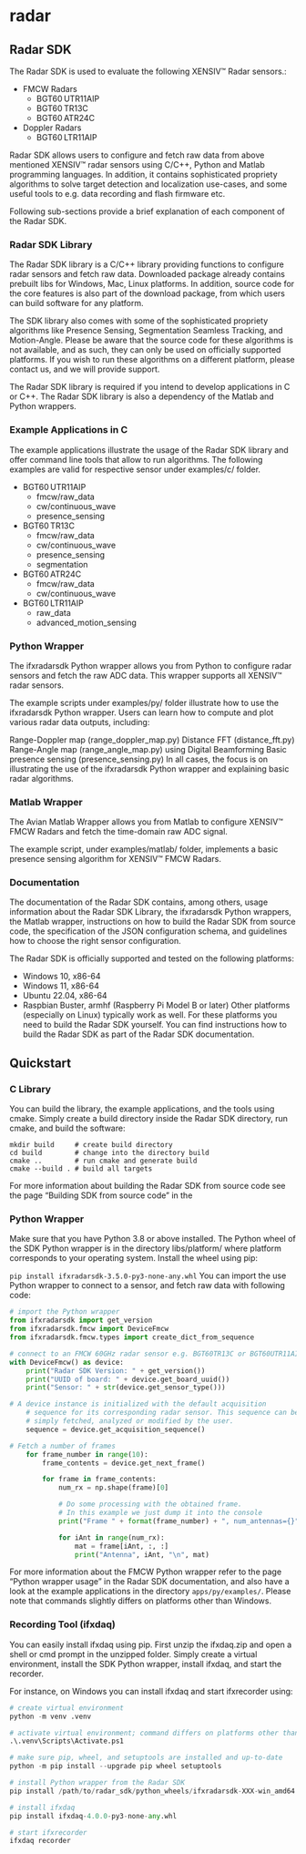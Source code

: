 # radar

## Radar SDK

The Radar SDK is used to evaluate the following XENSIV™ Radar sensors.:

- FMCW Radars
    - BGT60 UTR11AIP
    - BGT60 TR13C
    - BGT60 ATR24C
- Doppler Radars
    - BGT60 LTR11AIP

Radar SDK allows users to configure and fetch raw data from above mentioned XENSIV™ radar sensors using C/C++, Python and Matlab programming languages. In addition, it contains sophisticated propriety algorithms to solve target detection and localization use-cases, and some useful tools to e.g. data recording and flash firmware etc.

Following sub-sections provide a brief explanation of each component of the Radar SDK.

### Radar SDK Library

The Radar SDK library is a C/C++ library providing functions to configure radar sensors and fetch raw data. Downloaded package already contains prebuilt libs for Windows, Mac, Linux platforms. In addition, source code for the core features is also part of the download package, from which users can build software for any platform.

The SDK library also comes with some of the sophisticated propriety algorithms like Presence Sensing, Segmentation Seamless Tracking, and Motion-Angle. Please be aware that the source code for these algorithms is not available, and as such, they can only be used on officially supported platforms. If you wish to run these algorithms on a different platform, please contact us, and we will provide support.

The Radar SDK library is required if you intend to develop applications in C or C++. The Radar SDK library is also a dependency of the Matlab and Python wrappers.

### Example Applications in C

The example applications illustrate the usage of the Radar SDK library and offer command line tools that allow to run algorithms. The following examples are valid for respective sensor under examples/c/ folder.

- BGT60 UTR11AIP
    - fmcw/raw_data
    - cw/continuous_wave
    - presence_sensing
- BGT60 TR13C
    - fmcw/raw_data
    - cw/continuous_wave
    - presence_sensing
    - segmentation
- BGT60 ATR24C
    - fmcw/raw_data
    - cw/continuous_wave
- BGT60 LTR11AIP
    - raw_data
    - advanced_motion_sensing

### Python Wrapper

The ifxradarsdk Python wrapper allows you from Python to configure radar sensors and fetch the raw ADC data. This wrapper supports all XENSIV™ radar sensors.

The example scripts under examples/py/ folder illustrate how to use the ifxradarsdk Python wrapper. Users can learn how to compute and plot various radar data outputs, including:

Range-Doppler map (range_doppler_map.py)
Distance FFT (distance_fft.py)
Range-Angle map (range_angle_map.py) using Digital Beamforming
Basic presence sensing (presence_sensing.py)
In all cases, the focus is on illustrating the use of the ifxradarsdk Python wrapper and explaining basic radar algorithms.

### Matlab Wrapper

The Avian Matlab Wrapper allows you from Matlab to configure XENSIV™ FMCW Radars and fetch the time-domain raw ADC signal.

The example script, under examples/matlab/ folder, implements a basic presence sensing algorithm for XENSIV™ FMCW Radars.

### Documentation

The documentation of the Radar SDK contains, among others, usage information about the Radar SDK Library, the ifxradarsdk Python wrappers, the Matlab wrapper, instructions on how to build the Radar SDK from source code, the specification of the JSON configuration schema, and guidelines how to choose the right sensor configuration.

The Radar SDK is officially supported and tested on the following platforms:

- Windows 10, x86-64
- Windows 11, x86-64
- Ubuntu 22.04, x86-64
- Raspbian Buster, armhf (Raspberry Pi Model B or later)
Other platforms (especially on Linux) typically work as well. For these platforms you need to build the Radar SDK yourself. You can find instructions how to build the Radar SDK as part of the Radar SDK documentation.


## Quickstart
### C Library
You can build the library, the example applications, and the tools using cmake. Simply create a build directory inside the Radar SDK directory, run cmake, and build the software:
```
mkdir build     # create build directory
cd build        # change into the directory build
cmake ..        # run cmake and generate build
cmake --build . # build all targets
```
For more information about building the Radar SDK from source code see the page 
“Building SDK from source code” in the

### Python Wrapper
Make sure that you have Python 3.8 or above installed. The Python wheel of the SDK Python wrapper is in the directory libs/platform/ where platform corresponds to your operating system. Install the wheel using pip:

```pip install ifxradarsdk-3.5.0-py3-none-any.whl```
You can import the use Python wrapper to connect to a sensor, and fetch raw data with following code:

```python
# import the Python wrapper
from ifxradarsdk import get_version
from ifxradarsdk.fmcw import DeviceFmcw
from ifxradarsdk.fmcw.types import create_dict_from_sequence

# connect to an FMCW 60GHz radar sensor e.g. BGT60TR13C or BGT60UTR11AIP
with DeviceFmcw() as device:
    print("Radar SDK Version: " + get_version())
    print("UUID of board: " + device.get_board_uuid())
    print("Sensor: " + str(device.get_sensor_type()))

# A device instance is initialized with the default acquisition
    # sequence for its corresponding radar sensor. This sequence can be
    # simply fetched, analyzed or modified by the user.
    sequence = device.get_acquisition_sequence()

# Fetch a number of frames
    for frame_number in range(10):
        frame_contents = device.get_next_frame()

        for frame in frame_contents:
            num_rx = np.shape(frame)[0]

            # Do some processing with the obtained frame.
            # In this example we just dump it into the console
            print("Frame " + format(frame_number) + ", num_antennas={}".format(num_rx))

            for iAnt in range(num_rx):
                mat = frame[iAnt, :, :]
                print("Antenna", iAnt, "\n", mat)
```

For more information about the FMCW Python wrapper refer to the page “Python wrapper usage” in the Radar SDK documentation, and also have a look at the example applications in the directory `apps/py/examples/`. Please note that commands slightly differs on platforms other than Windows.

### Recording Tool (ifxdaq)
You can easily install ifxdaq using pip. First unzip the ifxdaq.zip and open a shell or cmd prompt in the unzipped folder. Simply create a virtual environment, install the SDK Python wrapper, install ifxdaq, and start the recorder.

For instance, on Windows you can install ifxdaq and start ifxrecorder using:

```python
# create virtual environment
python -m venv .venv

# activate virtual environment; command differs on platforms other than Windows
.\.venv\Scripts\Activate.ps1

# make sure pip, wheel, and setuptools are installed and up-to-date
python -m pip install --upgrade pip wheel setuptools

# install Python wrapper from the Radar SDK
pip install /path/to/radar_sdk/python_wheels/ifxradarsdk-XXX-win_amd64.whl

# install ifxdaq
pip install ifxdaq-4.0.0-py3-none-any.whl

# start ifxrecorder
ifxdaq recorder
```